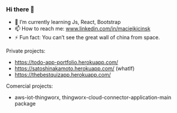 ### Hi there 👋

- 🌱 I’m currently learning Js, React, Bootstrap
- 📫 How to reach me: www.linkedin.com/in/maciejkicinsk
- ⚡ Fun fact: You can’t see the great wall of china from space.

Private projects:
- https://todo-app-portfolio.herokuapp.com/
- https://satoshinakamoto.herokuapp.com/ (whatIf)
- https://thebestquizapp.herokuapp.com/

Comercial projects:
- aws-iot-thingworx,  thingworx-cloud-connector-application-main package
